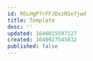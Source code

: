 ```yaml
---
id: RGLHgP7rFFJDxzN1e7jwd
title: Template
desc: ''
updated: 1646015597127
created: 1640927545832
published: false
---
```



